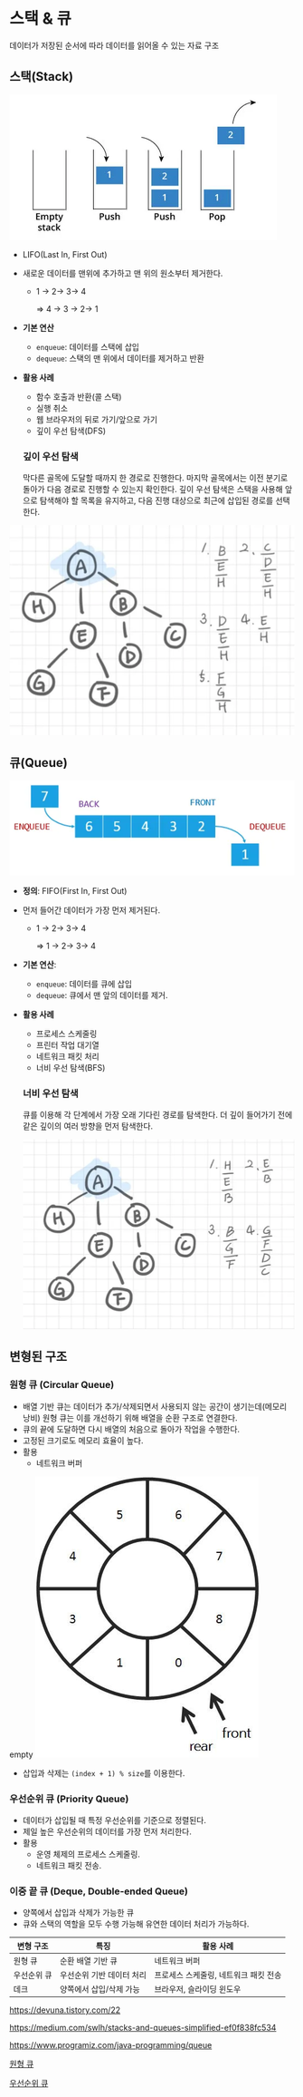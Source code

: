 # 스택 & 큐

데이터가 저장된 순서에 따라 데이터를 읽어올 수 있는 자료 구조

## **스택(Stack)**

![](img/ds_stack_queue_1.png)


- LIFO(Last In, First Out)
- 새로운 데이터를 맨위에 추가하고 맨 위의 원소부터 제거한다.
    - 1 → 2→ 3→ 4
        
        ⇒ 4 → 3 → 2→ 1
        
- **기본 연산**
    - `enqueue`: 데이터를 스택에 삽입
    - `dequeue`: 스택의 맨 위에서 데이터를 제거하고 반환
    
- **활용 사례**
    - 함수 호출과 반환(콜 스택)
    - 실행 취소
    - 웹 브라우저의 뒤로 가기/앞으로 가기
    - 깊이 우선 탐색(DFS)
    
    ### 깊이 우선 탐색
    
    막다른 골목에 도달할 때까지 한 경로로 진행한다. 마지막 골목에서는 이전 분기로 돌아가 다음 경로로 진행할 수 있는지 확인한다. 깊이 우선 탐색은 스택을 사용해 앞으로 탐색해야 할 목록을 유지하고, 다음 진행 대상으로 최근에 삽입된 경로를 선택한다.
    
![](img/ds_stack_queue_2.png)
    

## **큐(Queue)**

![](img/ds_stack_queue_3.png)

- **정의**: FIFO(First In, First Out)
- 먼저 들어간 데이터가 가장 먼저 제거된다.
    - 1 → 2→ 3→ 4
        
        ⇒  1 → 2→ 3→ 4
        
- **기본 연산**:
    - `enqueue`: 데이터를 큐에 삽입
    - `dequeue`: 큐에서 맨 앞의 데이터를 제거.
    
- **활용 사례**
    - 프로세스 스케줄링
    - 프린터 작업 대기열
    - 네트워크 패킷 처리
    - 너비 우선 탐색(BFS)
    
    ### 너비 우선 탐색
    
    큐를 이용해 각 단계에서 가장 오래 기다린 경로를 탐색한다. 더 깊이 들어가기 전에 같은 깊이의 여러 방향을 먼저 탐색한다. 
    
    ![](img/ds_stack_queue_4.png)
    

## **변형된 구조**

### **원형 큐 (Circular Queue)**

- 배열 기반 큐는 데이터가 추가/삭제되면서 사용되지 않는 공간이 생기는데(메모리 낭비) 원형 큐는 이를 개선하기 위해 배열을 순환 구조로 연결한다.
- 큐의 끝에 도달하면 다시 배열의 처음으로 돌아가 작업을 수행한다.
- 고정된 크기로도 메모리 효율이 높다.
- 활용
    - 네트워크 버퍼


empty
![](img/ds_stack_queue_5.png)


- 삽입과 삭제는 `(index + 1) % size`를 이용한다.

### **우선순위 큐 (Priority Queue)**

- 데이터가 삽입될 때 특정 우선순위를 기준으로 정렬된다.
- 제일 높은 우선순위의 데이터를 가장 먼저 처리한다.
- 활용
    - 운영 체제의 프로세스 스케줄링.
    - 네트워크 패킷 전송.


### **이중 끝 큐 (Deque, Double-ended Queue)**

- 양쪽에서 삽입과 삭제가 가능한 큐
- 큐와 스택의 역할을 모두 수행 가능해 유연한 데이터 처리가 가능하다.



| 변형 구조 | 특징 | 활용 사례 |
| --- | --- | --- |
| 원형 큐 | 순환 배열 기반 큐 | 네트워크 버퍼 |
| 우선순위 큐 | 우선순위 기반 데이터 처리 | 프로세스 스케줄링, 네트워크 패킷 전송 |
| 데크 | 양쪽에서 삽입/삭제 가능 | 브라우저, 슬라이딩 윈도우 |


https://devuna.tistory.com/22

https://medium.com/swlh/stacks-and-queues-simplified-ef0f838fc534

https://www.programiz.com/java-programming/queue

[원형 큐](https://mengu.tistory.com/110)

[우선순위 큐](https://lipcoder.tistory.com/100)